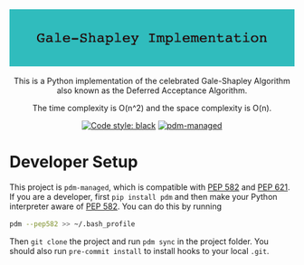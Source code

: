 <div align="center">

<img src=./style/Gale-Shapley-Implementation.png width="800">

This is a Python implementation of the celebrated Gale-Shapley Algorithm also known as the Deferred Acceptance Algorithm.

The time complexity is O(n^2) and the space complexity is O(n).

[![Code style: black](https://img.shields.io/badge/code%20style-black-000000.svg)](https://github.com/psf/black)
[![pdm-managed](https://img.shields.io/badge/pdm-managed-blueviolet)](https://pdm.fming.dev)

</div>

# Developer Setup

This project is `pdm-managed`, which is compatible with [PEP 582] and [PEP 621]. If you are a developer, first `pip install pdm` and then make your Python interpreter aware of [PEP 582]. You can do this by running

```bash
pdm --pep582 >> ~/.bash_profile
```

Then `git clone` the project and run `pdm sync` in the project folder. You should also run `pre-commit install` to install hooks to your local `.git`.

[pep 582]: https://www.python.org/dev/peps/pep-0582
[pep 621]: https://www.python.org/dev/peps/pep-0621
